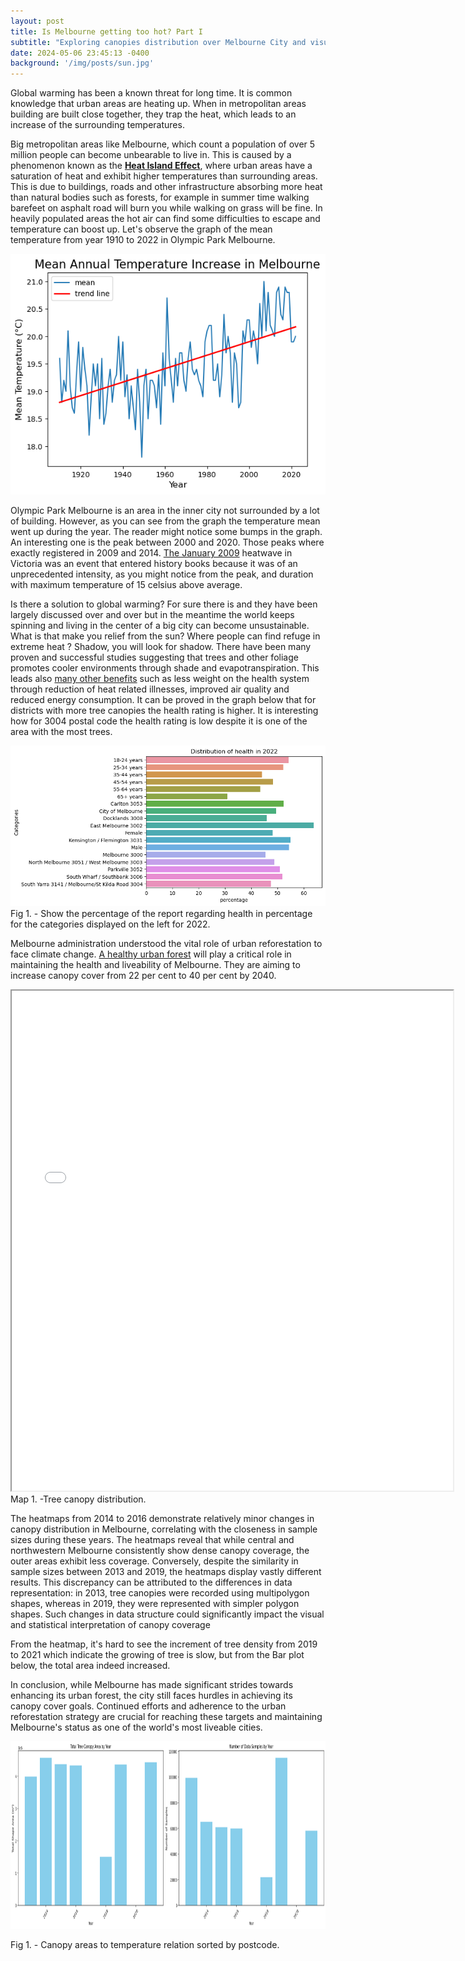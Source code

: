 ```yaml
---
layout: post
title: Is Melbourne getting too hot? Part I         
subtitle: "Exploring canopies distribution over Melbourne City and visualizing the impacts of temperature raising"
date: 2024-05-06 23:45:13 -0400
background: '/img/posts/sun.jpg'
---
```

Global warming has been a known threat for long time. It is common knowledge that urban areas are heating up. When in metropolitan areas building are built close together, they trap the heat, which leads to an increase of the surrounding temperatures.

Big metropolitan areas like Melbourne, which count a population of over 5 million people can become unbearable to live in. This is caused by a phenomenon known as the [ **Heat Island Effect**](https://www.epa.gov/heatislands), where urban areas have a saturation of heat and exhibit higher temperatures than surrounding areas. This is due to buildings, roads and other infrastructure absorbing more heat than natural bodies such as forests, for example in summer time walking barefeet on asphalt road will burn you while walking on grass will be fine. In heavily populated areas the hot air can find some difficulties to escape and temperature can boost up. Let's observe the graph of the mean temperature from year 1910 to 2022 in Olympic Park Melbourne. 

![tempraise](/img_post/temp.png)

Olympic Park Melbourne is an area in the inner city not surrounded by a lot of building. However, as you can see from the graph the temperature mean went up during the year. The reader might notice some bumps in the graph. An interesting one is the peak between 2000 and 2020. Those peaks where exactly registered in 2009 and 2014. [The January 2009](https://knowledge.aidr.org.au/resources/health-heatwave-south-eastern-australia-2009/) heatwave in Victoria was an event that entered history books because it was of an unprecedented intensity, as you might notice from the peak, and duration with maximum temperature of 15 celsius above average. 

Is there a solution to global warming? For sure there is and they have been largely discussed over and over but in the meantime the world keeps spinning and living in the center of a big city can become unsustainable. What is that make you relief from the sun? Where people can find refuge in extreme heat ?  Shadow, you will look for shadow. There have been many proven and successful studies suggesting that trees and other foliage promotes cooler environments through shade and evapotranspiration. This leads also [many other benefits](https://www.epa.gov/heatislands/using-trees-and-vegetation-reduce-heat-islands) such as less weight on the health system through reduction of heat related illnesses, improved air quality and reduced energy consumption. It can be proved in the graph below that for districts with more tree canopies the health rating is higher. It is interesting how for 3004 postal code the health rating is low despite it is one of the area with the most trees. 

![tempraise](/img_post/health.png) Fig 1. - Show the percentage of the report regarding health in percentage for the categories displayed on the left for 2022.

Melbourne administration understood the vital role of urban reforestation to face climate change. [A healthy urban forest](https://www.natureaustralia.org.au/newsroom/living-melbourne/) will play a critical role in maintaining the health and liveability of Melbourne. They are aiming to increase canopy cover from 22 per cent to 40 per cent by 2040.  

<iframe width="140%" height="800" src="/html/heatmap_2021.html"></iframe> Map 1. -Tree canopy distribution. 

The heatmaps from 2014 to 2016 demonstrate relatively minor changes in canopy distribution in Melbourne, correlating with the closeness in sample sizes during these years. The heatmaps reveal that while central and northwestern Melbourne consistently show dense canopy coverage, the outer areas exhibit less coverage. Conversely, despite the similarity in sample sizes between 2013 and 2019, the heatmaps display vastly different results. This discrepancy can be attributed to the differences in data representation: in 2013, tree canopies were recorded using multipolygon shapes, whereas in 2019, they were represented with simpler polygon shapes. Such changes in data structure could significantly impact the visual and statistical interpretation of canopy coverage

From the heatmap, it's hard to see the increment of tree density from 2019 to 2021 which indicate the growing of tree is slow, but from the Bar plot below, the total area indeed increased.

In conclusion, while Melbourne has made significant strides towards enhancing its urban forest, the city still faces hurdles in achieving its canopy cover goals. Continued efforts and adherence to the urban reforestation strategy are crucial for reaching these targets and maintaining Melbourne's status as one of the world's most liveable cities.

<html lang="en">
<head>
    <meta charset="UTF-8">
    <title>Document</title>
</head>
<body>
    <!-- Image insertion -->
    <img src="/img_post/sample&area.png" alt="Descriptive text about the image" width="900" height="300">
    <p>Fig 1. - Canopy areas to temperature relation sorted by postcode. </p>
</body>
</html>